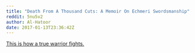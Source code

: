 ```yaml
---
title: "Death From A Thousand Cuts: A Memoir On Echmeri Swordsmanship"
reddit: 5nu5v2
author: Al-Hatoor
date: 2017-01-13T23:36:42Z
---
```


[This is how a true warrior fights.](https://docs.google.com/document/d/1FIgG55Jtz9_mDMTK0DdxjKyJV4OCHVCibUCB3Oq9_As/edit?usp=drivesdk)
